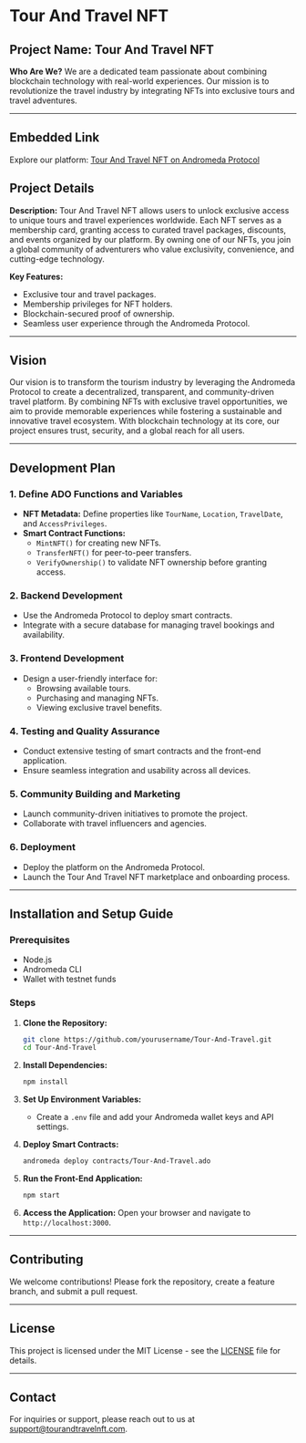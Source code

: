 # Tour And Travel NFT

## Project Name: Tour And Travel NFT

**Who Are We?**
We are a dedicated team passionate about combining blockchain technology with real-world experiences. Our mission is to revolutionize the travel industry by integrating NFTs into exclusive tours and travel adventures.

---

## Embedded Link

Explore our platform: [Tour And Travel NFT on Andromeda Protocol](https://embeddables.testnet.andromedaprotocol.io/galileo-4/Travels)
## Project Details

**Description:**
Tour And Travel NFT allows users to unlock exclusive access to unique tours and travel experiences worldwide. Each NFT serves as a membership card, granting access to curated travel packages, discounts, and events organized by our platform. By owning one of our NFTs, you join a global community of adventurers who value exclusivity, convenience, and cutting-edge technology.

**Key Features:**
- Exclusive tour and travel packages.
- Membership privileges for NFT holders.
- Blockchain-secured proof of ownership.
- Seamless user experience through the Andromeda Protocol.

---

## Vision

Our vision is to transform the tourism industry by leveraging the Andromeda Protocol to create a decentralized, transparent, and community-driven travel platform. By combining NFTs with exclusive travel opportunities, we aim to provide memorable experiences while fostering a sustainable and innovative travel ecosystem. With blockchain technology at its core, our project ensures trust, security, and a global reach for all users.

---

## Development Plan

### 1. **Define ADO Functions and Variables**
   - **NFT Metadata:** Define properties like `TourName`, `Location`, `TravelDate`, and `AccessPrivileges`.
   - **Smart Contract Functions:**
     - `MintNFT()` for creating new NFTs.
     - `TransferNFT()` for peer-to-peer transfers.
     - `VerifyOwnership()` to validate NFT ownership before granting access.

### 2. **Backend Development**
   - Use the Andromeda Protocol to deploy smart contracts.
   - Integrate with a secure database for managing travel bookings and availability.

### 3. **Frontend Development**
   - Design a user-friendly interface for:
     - Browsing available tours.
     - Purchasing and managing NFTs.
     - Viewing exclusive travel benefits.

### 4. **Testing and Quality Assurance**
   - Conduct extensive testing of smart contracts and the front-end application.
   - Ensure seamless integration and usability across all devices.

### 5. **Community Building and Marketing**
   - Launch community-driven initiatives to promote the project.
   - Collaborate with travel influencers and agencies.

### 6. **Deployment**
   - Deploy the platform on the Andromeda Protocol.
   - Launch the Tour And Travel NFT marketplace and onboarding process.

---

## Installation and Setup Guide

### Prerequisites
- Node.js
- Andromeda CLI
- Wallet with testnet funds

### Steps

1. **Clone the Repository:**
   ```bash
   git clone https://github.com/yourusername/Tour-And-Travel.git
   cd Tour-And-Travel
   ```

2. **Install Dependencies:**
   ```bash
   npm install
   ```

3. **Set Up Environment Variables:**
   - Create a `.env` file and add your Andromeda wallet keys and API settings.

4. **Deploy Smart Contracts:**
   ```bash
   andromeda deploy contracts/Tour-And-Travel.ado
   ```

5. **Run the Front-End Application:**
   ```bash
   npm start
   ```

6. **Access the Application:**
   Open your browser and navigate to `http://localhost:3000`.

---

## Contributing

We welcome contributions! Please fork the repository, create a feature branch, and submit a pull request.

---

## License

This project is licensed under the MIT License - see the [LICENSE](LICENSE) file for details.

---

## Contact

For inquiries or support, please reach out to us at [support@tourandtravelnft.com](mailto:support@tourandtravelnft.com).
